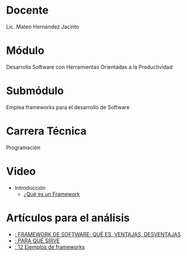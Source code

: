# Docente
Lic. Mateo Hernández Jacinto

# Módulo
Desarrolla Software con Herramientas Orientadas a la Productividad

# Submódulo
Emplea frameworks para el desarrollo de Software 

# Carrera Técnica
Programación
 
# Video
- Introducción
  - [¿Qué es un Framework](https://www.youtube.com/watch?v=TALDLVNs2ss)

# Artículos para el análisis
- [: FRAMEWORK DE SOFTWARE: QUÉ ES, VENTAJAS, DESVENTAJAS](https://www.ticportal.es/glosario-tic/framework-software)
- [: PARA QUÉ SIRVE](https://unirfp.unir.net/revista/ingenieria-y-tecnologia/framework/)
- [: 12 Ejemplos de frameworks](https://blog.hubspot.es/website/framework-desarrollo-web)
